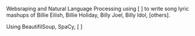 Websraping and Natural Language Processing using [ ] to write song lyric mashups of Billie Eilish, Billie Holiday, Billy Joel, Billy Idol, [others].

Using BeautifilSoup, SpaCy, [ ]
